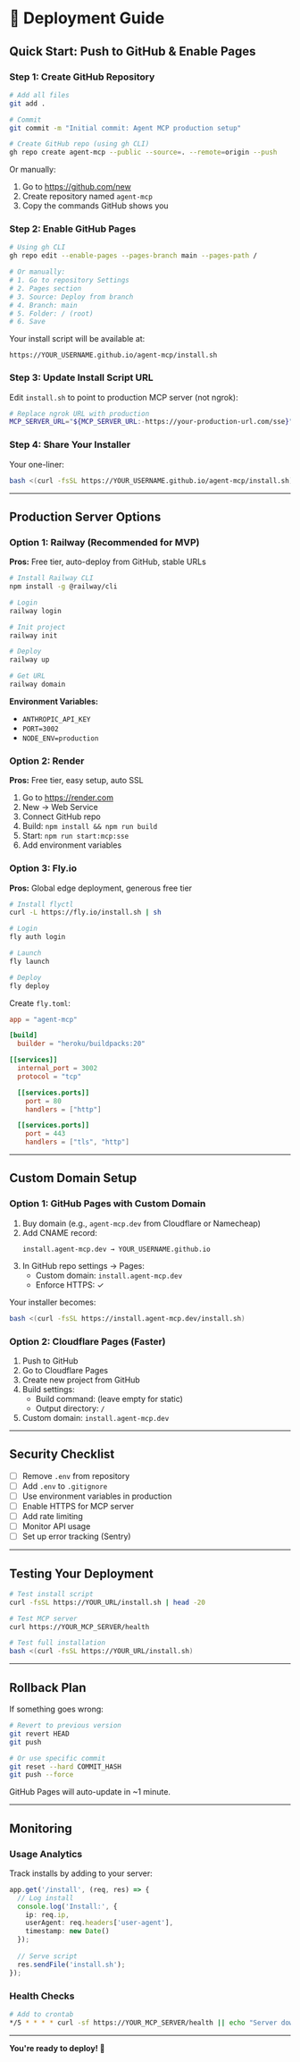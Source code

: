 # 🚀 Deployment Guide

## Quick Start: Push to GitHub & Enable Pages

### Step 1: Create GitHub Repository

```bash
# Add all files
git add .

# Commit
git commit -m "Initial commit: Agent MCP production setup"

# Create GitHub repo (using gh CLI)
gh repo create agent-mcp --public --source=. --remote=origin --push
```

Or manually:
1. Go to https://github.com/new
2. Create repository named `agent-mcp`
3. Copy the commands GitHub shows you

### Step 2: Enable GitHub Pages

```bash
# Using gh CLI
gh repo edit --enable-pages --pages-branch main --pages-path /

# Or manually:
# 1. Go to repository Settings
# 2. Pages section
# 3. Source: Deploy from branch
# 4. Branch: main
# 5. Folder: / (root)
# 6. Save
```

Your install script will be available at:
```
https://YOUR_USERNAME.github.io/agent-mcp/install.sh
```

### Step 3: Update Install Script URL

Edit `install.sh` to point to production MCP server (not ngrok):

```bash
# Replace ngrok URL with production
MCP_SERVER_URL="${MCP_SERVER_URL:-https://your-production-url.com/sse}"
```

### Step 4: Share Your Installer

Your one-liner:
```bash
bash <(curl -fsSL https://YOUR_USERNAME.github.io/agent-mcp/install.sh)
```

---

## Production Server Options

### Option 1: Railway (Recommended for MVP)

**Pros:** Free tier, auto-deploy from GitHub, stable URLs

```bash
# Install Railway CLI
npm install -g @railway/cli

# Login
railway login

# Init project
railway init

# Deploy
railway up

# Get URL
railway domain
```

**Environment Variables:**
- `ANTHROPIC_API_KEY`
- `PORT=3002`
- `NODE_ENV=production`

### Option 2: Render

**Pros:** Free tier, easy setup, auto SSL

1. Go to https://render.com
2. New → Web Service
3. Connect GitHub repo
4. Build: `npm install && npm run build`
5. Start: `npm run start:mcp:sse`
6. Add environment variables

### Option 3: Fly.io

**Pros:** Global edge deployment, generous free tier

```bash
# Install flyctl
curl -L https://fly.io/install.sh | sh

# Login
fly auth login

# Launch
fly launch

# Deploy
fly deploy
```

Create `fly.toml`:
```toml
app = "agent-mcp"

[build]
  builder = "heroku/buildpacks:20"

[[services]]
  internal_port = 3002
  protocol = "tcp"

  [[services.ports]]
    port = 80
    handlers = ["http"]

  [[services.ports]]
    port = 443
    handlers = ["tls", "http"]
```

---

## Custom Domain Setup

### Option 1: GitHub Pages with Custom Domain

1. Buy domain (e.g., `agent-mcp.dev` from Cloudflare or Namecheap)
2. Add CNAME record:
   ```
   install.agent-mcp.dev → YOUR_USERNAME.github.io
   ```
3. In GitHub repo settings → Pages:
   - Custom domain: `install.agent-mcp.dev`
   - Enforce HTTPS: ✓

Your installer becomes:
```bash
bash <(curl -fsSL https://install.agent-mcp.dev/install.sh)
```

### Option 2: Cloudflare Pages (Faster)

1. Push to GitHub
2. Go to Cloudflare Pages
3. Create new project from GitHub
4. Build settings:
   - Build command: (leave empty for static)
   - Output directory: `/`
5. Custom domain: `install.agent-mcp.dev`

---

## Security Checklist

- [ ] Remove `.env` from repository
- [ ] Add `.env` to `.gitignore`
- [ ] Use environment variables in production
- [ ] Enable HTTPS for MCP server
- [ ] Add rate limiting
- [ ] Monitor API usage
- [ ] Set up error tracking (Sentry)

---

## Testing Your Deployment

```bash
# Test install script
curl -fsSL https://YOUR_URL/install.sh | head -20

# Test MCP server
curl https://YOUR_MCP_SERVER/health

# Test full installation
bash <(curl -fsSL https://YOUR_URL/install.sh)
```

---

## Rollback Plan

If something goes wrong:

```bash
# Revert to previous version
git revert HEAD
git push

# Or use specific commit
git reset --hard COMMIT_HASH
git push --force
```

GitHub Pages will auto-update in ~1 minute.

---

## Monitoring

### Usage Analytics

Track installs by adding to your server:

```typescript
app.get('/install', (req, res) => {
  // Log install
  console.log('Install:', {
    ip: req.ip,
    userAgent: req.headers['user-agent'],
    timestamp: new Date()
  });
  
  // Serve script
  res.sendFile('install.sh');
});
```

### Health Checks

```bash
# Add to crontab
*/5 * * * * curl -sf https://YOUR_MCP_SERVER/health || echo "Server down!"
```

---

**You're ready to deploy! 🎉**
